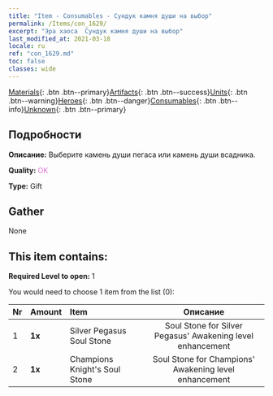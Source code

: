 ```yaml
---
title: "Item - Consumables - Сундук камня души на выбор"
permalink: /Items/con_1629/
excerpt: "Эра хаоса  Сундук камня души на выбор"
last_modified_at: 2021-03-18
locale: ru
ref: "con_1629.md"
toc: false
classes: wide
---
```

 [Materials](/ru/Items/){: .btn .btn--primary}[Artifacts](/ru/Items/Artifacts/){: .btn .btn--success}[Units](/ru/Items/Units/){: .btn .btn--warning}[Heroes](/ru/Items/Heroes/){: .btn .btn--danger}[Consumables](/ru/Items/Consumables/){: .btn .btn--info}[Unknown](/ru/Items/Unknown/){: .btn .btn--primary}

## Подробности
 **Описание:** Выберите камень души пегаса или камень души всадника.

 **Quality:** <span style="color: #DA70D6">OK</span>

 **Type:** Gift

## Gather

  None

## This item contains:

 **Required Level to open:** 1

 You would need to choose 1 item from the list (0):

  | Nr | Amount |     Item    | Описание |
  |:---|:-------|:------------|:-----------:|
  | 1 |  **1x** | Silver Pegasus Soul Stone | Soul Stone for Silver Pegasus' Awakening level enhancement  | 
  | 2 |  **1x** | Champions Knight's Soul Stone | Soul Stone for Champions' Awakening level enhancement  | 
